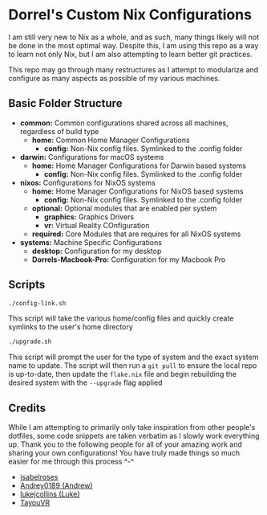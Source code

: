 # Dorrel's Custom Nix Configurations

I am still very new to Nix as a whole, and as such, many things likely will not be done in the most optimal way. Despite this, I am using this repo as a way to learn not only Nix, but I am also attempting to learn better git practices. 

This repo may go through many restructures as I attempt to modularize and configure as many aspects as possible of my various machines.

## Basic Folder Structure
- **common:** Common configurations shared across all machines, regardless of build type
    - **home:** Common Home Manager Configurations
        - **config:** Non-Nix config files. Symlinked to the .config folder
- **darwin:** Configurations for macOS systems
    - **home:** Home Manager Configurations for Darwin based systems
        - **config:** Non-Nix config files. Symlinked to the .config folder
- **nixos:** Configurations for NixOS systems
    - **home:** Home Manager Configurations for NixOS based systems
        - **config:** Non-Nix config files. Symlinked to the .config folder
    - **optional:** Optional modules that are enabled per system
        - **graphics:** Graphics Drivers
        - **vr:** Virtual Reality COnfiguration
    - **required:** Core Modules that are requires for all NixOS systems
- **systems:** Machine Specific Configurations
    - **desktop:** Configuration for my desktop
    - **Dorrels-Macbook-Pro:** Configuration for my Macbook Pro

## Scripts

```bash
./config-link.sh
``` 
 This script will take the various home/config files and quickly create symlinks to the user's home directory

```bash
./upgrade.sh
```
This script will prompt the user for the type of system and the exact system name to update. The script will then run a `git pull` to ensure the local repo is up-to-date, then update the `flake.nix` file and begin rebuilding the desired system with the `--upgrade` flag applied

## Credits
While I am attempting to primarily only take inspiration from other people's dotfiles, some code snippets are taken verbatim as I slowly work everything up. Thank you to the following people for all of your amazing work and sharing your own configurations! You have truly made things so much easier for me through this process ^-^

- [isabelroses](https://github.com/isabelroses)
- [Andrey0189 (Andrew)](https://github.com/Andrey0189)
- [lukejcollins (Luke)](https://github.com/lukejcollins)
- [TayouVR](https://github.com/TayouVR)